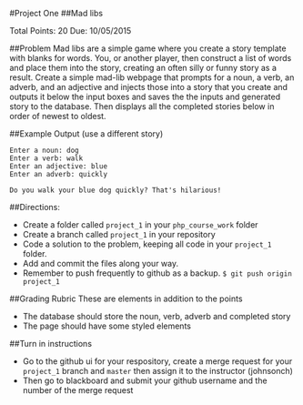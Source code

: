 #Project One
##Mad libs

Total Points: 20
Due: 10/05/2015

##Problem
Mad libs are a simple game where you create a story template with blanks for words. 
You, or another player, then construct a list of words and place them into the 
story, creating an often silly or funny story as a result.  Create a simple 
mad-lib webpage that prompts for a noun, a verb, an adverb, and an adjective and 
injects those into a story that you create and outputs it below the input boxes
and saves the the inputs and generated story to the database. Then displays all
the completed stories below in order of newest to oldest.

##Example Output (use a different story)
```
Enter a noun: dog
Enter a verb: walk
Enter an adjective: blue
Enter an adverb: quickly

Do you walk your blue dog quickly? That's hilarious!
```

##Directions:
* Create a folder called ```project_1``` in your ```php_course_work``` folder 
* Create a branch called ```project_1``` in your repository 
* Code a solution to the problem, keeping all code in your ```project_1``` folder.
* Add and commit the files along your way. 
* Remember to push frequently to github as a backup.
```$ git push origin project_1```

##Grading Rubric 
These are elements in addition to the points 
* The database should store the noun, verb, adverb and completed story
* The page should have some styled elements


##Turn in instructions
* Go to the github ui for your respository, create a merge request for your 
```project_1``` branch and ```master``` then assign it to the instructor (johnsonch) 
* Then go to blackboard and submit your github username and the number of the 
merge request
